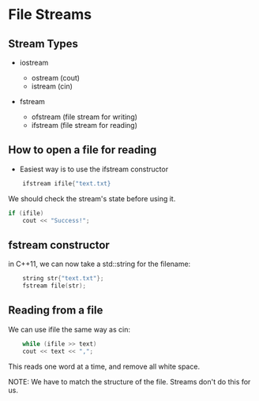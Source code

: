 # File Streams

## Stream Types

- iostream
    - ostream (cout)
    - istream (cin)

- fstream
    - ofstream (file stream for writing)
    - ifstream (file stream for reading)

## How to open a file for reading

- Easiest way is to use the ifstream constructor

```cpp
    ifstream ifile{"text.txt}
```

We should check the stream's state before using it.

```cpp
if (ifile)
    cout << "Success!";
```


## fstream constructor

in C++11, we can now take a std::string for the filename:

```cpp
    string str{"text.txt"};
    fstream file(str);
```

## Reading from a file

We can use ifile the same way as cin:

```cpp
    while (ifile >> text)
    cout << text << ",";
```

This reads one word at a time, and remove all white space.

NOTE: We have to match the structure of the file.  Streams don't do this for us.


